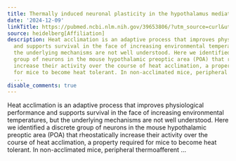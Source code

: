 ```yaml
---
title: Thermally induced neuronal plasticity in the hypothalamus mediates heat tolerance
date: '2024-12-09'
linkTitle: https://pubmed.ncbi.nlm.nih.gov/39653806/?utm_source=curl&utm_medium=rss&utm_campaign=pubmed-2&utm_content=1FakS-2QOkCT8HsMOQP1bCRQ4YzyumYOmxmF0moLsQ3dFB1E9V&fc=20220326224207&ff=20241210175343&v=2.18.0.post9+e462414
source: heidelberg[Affiliation]
description: Heat acclimation is an adaptive process that improves physiological performance
  and supports survival in the face of increasing environmental temperatures, but
  the underlying mechanisms are not well understood. Here we identified a discrete
  group of neurons in the mouse hypothalamic preoptic area (POA) that rheostatically
  increase their activity over the course of heat acclimation, a property required
  for mice to become heat tolerant. In non-acclimated mice, peripheral thermoafferent
  ...
disable_comments: true
---
```

Heat acclimation is an adaptive process that improves physiological performance and supports survival in the face of increasing environmental temperatures, but the underlying mechanisms are not well understood. Here we identified a discrete group of neurons in the mouse hypothalamic preoptic area (POA) that rheostatically increase their activity over the course of heat acclimation, a property required for mice to become heat tolerant. In non-acclimated mice, peripheral thermoafferent ...